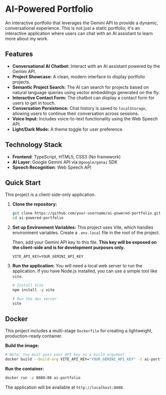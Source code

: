 # AI-Powered Portfolio

An interactive portfolio that leverages the Gemini API to provide a dynamic, conversational experience. This is not just a static portfolio; it's an interactive application where users can chat with an AI assistant to learn more about my work.

## Features

-   **Conversational AI Chatbot:** Interact with an AI assistant powered by the Gemini API.
-   **Project Showcase:** A clean, modern interface to display portfolio projects.
-   **Semantic Project Search:** The AI can search for projects based on natural language queries using vector embeddings generated on the fly.
-   **Interactive Contact Form:** The chatbot can display a contact form for users to get in touch.
-   **Conversation Persistence:** Chat history is saved to `localStorage`, allowing users to continue their conversation across sessions.
-   **Voice Input:** Includes voice-to-text functionality using the Web Speech API.
-   **Light/Dark Mode:** A theme toggle for user preference.

## Technology Stack

-   **Frontend**: TypeScript, HTML5, CSS3 (No framework)
-   **AI Layer**: Google Gemini API via `@google/genai` SDK
-   **Speech Recognition**: Web Speech API

## Quick Start

This project is a client-side-only application.

1.  **Clone the repository:**
    ```bash
    git clone https://github.com/your-username/ai-powered-portfolio.git
    cd ai-powered-portfolio
    ```

2.  **Set up Environment Variables:**
    This project uses Vite, which handles environment variables. Create a `.env.local` file in the root of the project.
    
    Then, add your Gemini API key to this file. **This key will be exposed on the client-side and is for development purposes only.**
    
    ```
    VITE_API_KEY=YOUR_GEMINI_API_KEY
    ```

3.  **Run the application:**
    You will need a local web server to run the application. If you have Node.js installed, you can use a simple tool like `vite`.
    ```bash
    # Install Vite
    npm install -g vite
    
    # Run the dev server
    vite
    ```

## Docker

This project includes a multi-stage `Dockerfile` for creating a lightweight, production-ready container.

**Build the image:**
```bash
# Note: You must pass your API key as a build argument.
docker build --build-arg VITE_API_KEY="YOUR_GEMINI_API_KEY" -t ai-portfolio .
```

**Run the container:**
```bash
docker run -p 8080:80 ai-portfolio
```
The application will be available at `http://localhost:8080`.
